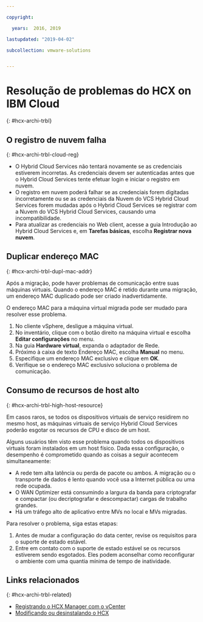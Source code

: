 ```yaml
---

copyright:

  years:  2016, 2019

lastupdated: "2019-04-02"

subcollection: vmware-solutions


---
```

# Resolução de problemas do HCX on IBM Cloud
{: #hcx-archi-trbl}

## O registro de nuvem falha
{: #hcx-archi-trbl-cloud-reg}

* O Hybrid Cloud Services não tentará novamente se as credenciais estiverem incorretas. As credenciais devem ser autenticadas antes que o Hybrid Cloud Services tente efetuar login e iniciar o registro em nuvem.
* O registro em nuvem poderá falhar se as credenciais forem digitadas incorretamente ou se as credenciais da Nuvem do VCS Hybrid Cloud Services forem mudadas após o Hybrid Cloud Services se registrar com a Nuvem do VCS Hybrid Cloud Services, causando uma incompatibilidade.
* Para atualizar as credenciais no Web client, acesse a guia Introdução ao Hybrid Cloud Services e, em **Tarefas básicas**, escolha **Registrar nova nuvem**.

## Duplicar endereço MAC
{: #hcx-archi-trbl-dupl-mac-addr}

Após a migração, pode haver problemas de comunicação entre suas máquinas virtuais. Quando o endereço MAC é retido durante uma migração, um endereço MAC duplicado pode ser criado inadvertidamente.

O endereço MAC para a máquina virtual migrada pode ser mudado para resolver esse problema.

1. No cliente vSphere, desligue a máquina virtual.
2. No inventário, clique com o botão direito na máquina virtual e escolha **Editar configurações** no menu.
3. Na guia **Hardware virtual**, expanda o adaptador de Rede.
4. Próximo à caixa de texto Endereço MAC, escolha **Manual** no menu.
5. Especifique um endereço MAC exclusivo e clique em **OK**.
6. Verifique se o endereço MAC exclusivo soluciona o problema de comunicação.

## Consumo de recursos de host alto
{: #hcx-archi-trbl-high-host-resource}

Em casos raros, se todos os dispositivos virtuais de serviço residirem no mesmo host, as máquinas virtuais de serviço Hybrid Cloud Services poderão esgotar os recursos de CPU e disco de um host.

Alguns usuários têm visto esse problema quando todos os dispositivos virtuais foram instalados em um host físico. Dada essa configuração, o desempenho é comprometido quando as coisas a seguir acontecem simultaneamente:
* A rede tem alta latência ou perda de pacote ou ambos. A migração ou o transporte de dados é lento quando você usa a Internet pública ou uma rede ocupada.
* O WAN Optimizer está consumindo a largura da banda para criptografar e compactar (ou decriptografar e descompactar) cargas de trabalho grandes.
* Há um tráfego alto de aplicativo entre MVs no local e MVs migradas.

Para resolver o problema, siga estas etapas:

1. Antes de mudar a configuração do data center, revise os requisitos para o suporte de estado estável.
2. Entre em contato com o suporte de estado estável se os recursos estiverem sendo esgotados. Eles podem aconselhar como reconfigurar o ambiente com uma quantia mínima de tempo de inatividade.

## Links relacionados
{: #hcx-archi-trbl-related}

* [Registrando o HCX Manager com o vCenter](/docs/services/vmwaresolutions/archiref/hcx-archi?topic=vmware-solutions-hcx-archi-reg-vcenter)
* [Modificando ou desinstalando o HCX](/docs/services/vmwaresolutions/archiref/hcx-archi?topic=vmware-solutions-hcx-archi-mod-uninstall)
